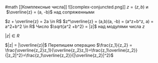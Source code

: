 #math 
[[Комплексные числа]]
![[complex-conjuncted.png]]
$z = (z, b)$ и  $\overline{z} = (a, -b)$ над сопряженными

$z + \overline{z} = 2a \in R$ 
$z*\overline{z} = (a,b)(a, -b) = (a^z+b^z, a) = a^2+b^2 \in R$
Число $\sqrt{a^2 +b^2} = |z|$ над модулями числа $z$

$|z| \in R$

$|z| = |\overline{z}|$
Перепишем операцию $\frac{z_1}{z_2} = \frac{\overline{z_2}z_1}{\overline{z_2}z_1}=\frac{z_1\overline{z_2}}{|z_2|^2}=\frac{z_1\overline{z_2}}{|\overline{z_2}|^2}$